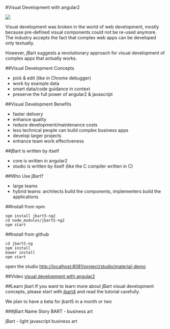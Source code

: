 #Visual Development with angular2

![](https://storage.googleapis.com/jbartcommunity/jbart5-material.png)

Visual development was broken in the world of web development, mostly because pre-defined visual components could not be re-used anymore.
The industry accepts the fact that complex web apps can be developed only textually.

However, jBart suggests a revolutionary approach for visual development of complex apps that actually works.

##Visual Development Concepts
- pick & edit (like in Chrome debugger)
- work by example data
- smart data/code guidance in context
- preserve the full power of angular2 & javascript

##Visual Development Benefits
- faster delivery
- enhance quality
- reduce development/maintenance costs
- less technical people can build complex business apps
- develop larger projects
- enhance team work effectiveness

##jBart is written by itself
- core is written in angular2
- studio is written by itself (like the C compiler written in C)

##Who Use jBart?
- large teams
- hybrid teams: architects build the components, implementers build the applications

##Install from npm

	npm install jbart5-ng2
	cd node_modules/jbart5-ng2
	npm start

##Install from github

	cd jbart5-ng
	npm install
	bower install
	npm start

open the studio [http://localhost:8081/project/studio/material-demo](http://localhost:8081/project/studio/material-demo)

##Video
[visual development with angular2](http://www.screencast.com/t/5kaJDduxzaci)

##Learn jbart
If you want to learn more about jBart visual development concepts, please start with [jbart4](https://github.com/ArtwareSoft/jbart4)
 and read the tutorial carefully.

We plan to have a beta for jbart5 in a month or two

###jBart Name Story
BART - business art

jBart - light javascript business art
